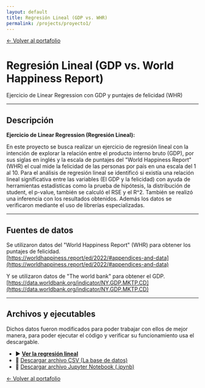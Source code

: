```yaml
---
layout: default
title: Regresión Lineal (GDP vs. WHR)
permalink: /projects/proyecto1/
---
```


<a class="back-link" href="{{ site.baseurl }}/">← Volver al portafolio</a>

<div class="project-hero">
  <h1>Regresión Lineal (GDP vs. World Happiness Report)</h1>
  <p class="subtitle">Ejercicio de Linear Regression con GDP y puntajes de felicidad (WHR)</p>

---

## Descripción

**Ejercicio de Linear Regression (Regresión Lineal):**   

   
En este proyecto se busca realizar un ejercicio de regresión lineal con la intención de explorar la relación entre el producto interno bruto
(GDP), por sus siglas en inglés y la escala de puntajes del "World Happiness Report" (WHR) el cual mide la felicidad de las personas por país 
en una escala del 1 al 10.
Para el análisis de regresión lineal se identificó si existía una relación lineal significativa entre las variables (El GDP y la felicidad)
con ayuda de herramientas estadísticas como la prueba de hipótesis, la distribución de student, el p-value, también se calculó el RSE y el R^2.
También se realizó una inferencia con los resultados obtenidos. Además los datos se verificaron mediante el uso de librerías especializadas.

---

## Fuentes de datos

Se utilizaron datos del "World Happiness Report" (WHR) para obtener los puntajes de felicidad.   
[https://worldhappiness.report/ed/2022/#appendices-and-data](https://worldhappiness.report/ed/2022/#appendices-and-data)

Y se utilizaron datos de "The world bank" para obtener el GDP.   
[https://data.worldbank.org/indicator/NY.GDP.MKTP.CD](https://data.worldbank.org/indicator/NY.GDP.MKTP.CD)

---

## Archivos y ejecutables

Dichos datos fueron modificados para poder trabajar con ellos de mejor manera, para poder ejecutar el código y verificar su funcionamiento
usa el descargable.  

<ul class="file-links">
  <li>▶️ <a href="{{ site.baseurl }}/Ejercicio_LinearRegression.html"><strong>Ver la regresión lineal</strong></a></li>
  <li>📄 <a href="{{ site.baseurl }}/data1_2.csv">Descargar archivo CSV (La base de datos)</a></li>
  <li>📓 <a href="{{ site.baseurl }}/Ejercicio_LinearRegression.ipynb">Descargar archivo Jupyter Notebook (.ipynb)</a></li>
</ul>

<a class="back-link bottom" href="{{ site.baseurl }}/">← Volver al portafolio</a>

